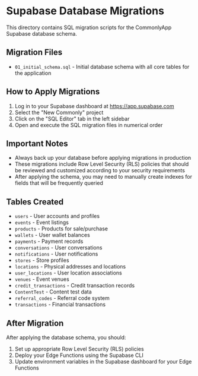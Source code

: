 # Supabase Database Migrations

This directory contains SQL migration scripts for the CommonlyApp Supabase database schema.

## Migration Files

- `01_initial_schema.sql` - Initial database schema with all core tables for the application

## How to Apply Migrations

1. Log in to your Supabase dashboard at https://app.supabase.com
2. Select the "New Commonly" project
3. Click on the "SQL Editor" tab in the left sidebar
4. Open and execute the SQL migration files in numerical order

## Important Notes

- Always back up your database before applying migrations in production
- These migrations include Row Level Security (RLS) policies that should be reviewed and customized according to your security requirements
- After applying the schema, you may need to manually create indexes for fields that will be frequently queried

## Tables Created

- `users` - User accounts and profiles
- `events` - Event listings
- `products` - Products for sale/purchase
- `wallets` - User wallet balances
- `payments` - Payment records
- `conversations` - User conversations
- `notifications` - User notifications
- `stores` - Store profiles
- `locations` - Physical addresses and locations
- `user_locations` - User location associations
- `venues` - Event venues
- `credit_transactions` - Credit transaction records
- `ContentTest` - Content test data
- `referral_codes` - Referral code system
- `transactions` - Financial transactions

## After Migration

After applying the database schema, you should:
1. Set up appropriate Row Level Security (RLS) policies
2. Deploy your Edge Functions using the Supabase CLI
3. Update environment variables in the Supabase dashboard for your Edge Functions

